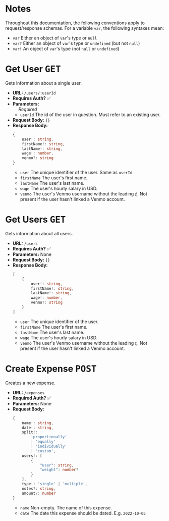 # Notes

Throughout this documentation, the following conventions apply to request/response schemas. For a variable `var`, the following syntaxes mean:

* `var` Either an object of `var`'s type or `null`
* `var?` Either an object of `var`'s type or `undefined` (but not `null`)
* `var!` An object of `var`'s type (not `null` or `undefined`)

# Get User <kbd>GET</kbd>
Gets information about a single user.
* **URL:**  `/users/:userId`
* **Requires Auth?** :white_check_mark:
* **Parameters:**  
&emsp; *Required*
    * `userId` The id of the user in question. Must refer to an existing user.
* **Request Body:** `{}`
* **Response Body:**
    ```ts
    {
        user!: string,
        firstName!: string,
        lastName!: string,
        wage!: number,
        venmo?: string
    }
    ```
    * `user` The unique identifier of the user. Same as `userId`.
    * `firstName` The user's first name.
    * `lastName` The user's last name.
    * `wage` The user's hourly salary in USD.
    * `venmo` The user's Venmo username without the leading `@`. Not present if the user hasn't linked a Venmo account.

# Get Users <kbd>GET</kbd>
Gets information about all users.
* **URL:**  `/users`
* **Requires Auth?** :white_check_mark:
* **Parameters:** None
* **Request Body:** `{}`
* **Response Body:**
    ```ts
    [
        {
            user!: string,
            firstName!: string,
            lastName!: string,
            wage!: number,
            venmo?: string
        }
    ]
    ```
    * `user` The unique identifier of the user.
    * `firstName` The user's first name.
    * `lastName` The user's last name.
    * `wage` The user's hourly salary in USD.
    * `venmo` The user's Venmo username without the leading `@`. Not present if the user hasn't linked a Venmo account.

# Create Expense <kbd>POST</kbd>
Creates a new expense.
* **URL:** `/expenses`
* **Required Auth?** :white_check_mark:
* **Parameters:** None
* **Request Body:**
    ```ts
    {
        name!: string,
        date!: string,
        split!: 
            'proportionally'
            | 'equally'
            | 'individually'
            | 'custom',
        users!: [
            {
                "user": string,
                "weight": number?
            }
        ],
        type!: 'single' | 'multiple',
        notes?: string,
        amount?: number
    }
    ```
    * `name` Non-empty. The name of this expense.
    * `date` The date this expense should be dated. E.g. `2022-10-05`


